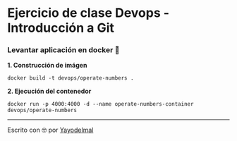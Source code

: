 # Ejercicio de clase Devops - Introducción a Git

### Levantar aplicación en docker 🚢

**1. Construcción de imágen**

```
docker build -t devops/operate-numbers .
```

**2. Ejecución del contenedor**

```
docker run -p 4000:4000 -d --name operate-numbers-container devops/operate-numbers
```

---
Escrito con 🤓 por [Yayodelmal](https://github.com/yayodelmal)